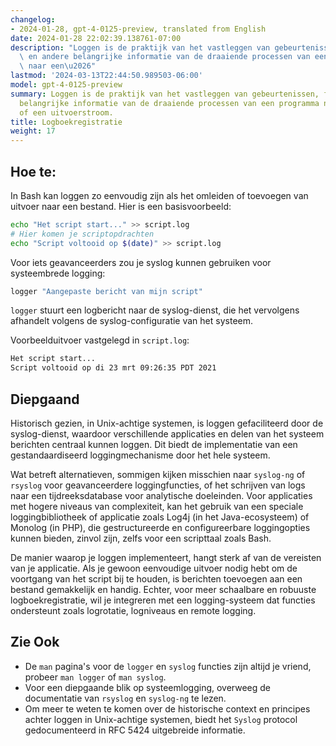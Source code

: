 ```yaml
---
changelog:
- 2024-01-28, gpt-4-0125-preview, translated from English
date: 2024-01-28 22:02:39.138761-07:00
description: "Loggen is de praktijk van het vastleggen van gebeurtenissen, fouten\
  \ en andere belangrijke informatie van de draaiende processen van een programma\
  \ naar een\u2026"
lastmod: '2024-03-13T22:44:50.989503-06:00'
model: gpt-4-0125-preview
summary: Loggen is de praktijk van het vastleggen van gebeurtenissen, fouten en andere
  belangrijke informatie van de draaiende processen van een programma naar een bestand
  of een uitvoerstroom.
title: Logboekregistratie
weight: 17
---
```


## Hoe te:
In Bash kan loggen zo eenvoudig zijn als het omleiden of toevoegen van uitvoer naar een bestand. Hier is een basisvoorbeeld:

```Bash
echo "Het script start..." >> script.log
# Hier komen je scriptopdrachten
echo "Script voltooid op $(date)" >> script.log
```

Voor iets geavanceerders zou je syslog kunnen gebruiken voor systeembrede logging:

```Bash
logger "Aangepaste bericht van mijn script"
```

`logger` stuurt een logbericht naar de syslog-dienst, die het vervolgens afhandelt volgens de syslog-configuratie van het systeem.

Voorbeelduitvoer vastgelegd in `script.log`:

```Bash
Het script start...
Script voltooid op di 23 mrt 09:26:35 PDT 2021
```

## Diepgaand
Historisch gezien, in Unix-achtige systemen, is loggen gefaciliteerd door de syslog-dienst, waardoor verschillende applicaties en delen van het systeem berichten centraal kunnen loggen. Dit biedt de implementatie van een gestandaardiseerd loggingmechanisme door het hele systeem.

Wat betreft alternatieven, sommigen kijken misschien naar `syslog-ng` of `rsyslog` voor geavanceerdere loggingfuncties, of het schrijven van logs naar een tijdreeksdatabase voor analytische doeleinden. Voor applicaties met hogere niveaus van complexiteit, kan het gebruik van een speciale loggingbibliotheek of applicatie zoals Log4j (in het Java-ecosysteem) of Monolog (in PHP), die gestructureerde en configureerbare loggingopties kunnen bieden, zinvol zijn, zelfs voor een scripttaal zoals Bash.

De manier waarop je loggen implementeert, hangt sterk af van de vereisten van je applicatie. Als je gewoon eenvoudige uitvoer nodig hebt om de voortgang van het script bij te houden, is berichten toevoegen aan een bestand gemakkelijk en handig. Echter, voor meer schaalbare en robuuste logboekregistratie, wil je integreren met een logging-systeem dat functies ondersteunt zoals logrotatie, logniveaus en remote logging.

## Zie Ook
- De `man` pagina's voor de `logger` en `syslog` functies zijn altijd je vriend, probeer `man logger` of `man syslog`.
- Voor een diepgaande blik op systeemlogging, overweeg de documentatie van `rsyslog` en `syslog-ng` te lezen.
- Om meer te weten te komen over de historische context en principes achter loggen in Unix-achtige systemen, biedt het `Syslog` protocol gedocumenteerd in RFC 5424 uitgebreide informatie.
